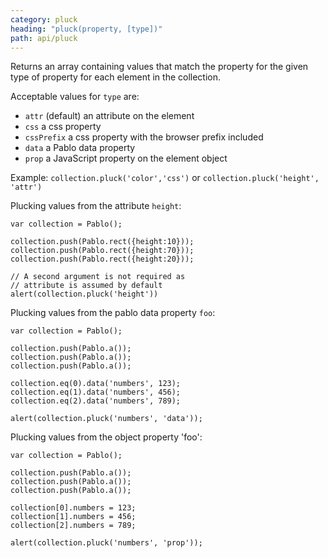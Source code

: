 ```yaml
---
category: pluck
heading: "pluck(property, [type])"
path: api/pluck
---
```


Returns an array containing values that match the property for the given type of property for each element in the collection.

Acceptable values for `type` are:

- `attr` (default) an attribute on the element
- `css` a css property
- `cssPrefix` a css property with the browser prefix included
- `data` a Pablo data property
- `prop` a JavaScript property on the element object

Example: `collection.pluck('color','css')` or `collection.pluck('height', 'attr')`

Plucking values from the attribute `height`:

    var collection = Pablo();

    collection.push(Pablo.rect({height:10}));
    collection.push(Pablo.rect({height:70}));
    collection.push(Pablo.rect({height:20}));

    // A second argument is not required as 
    // attribute is assumed by default
    alert(collection.pluck('height'))

Plucking values from the pablo data property `foo`:

    var collection = Pablo();

    collection.push(Pablo.a());
    collection.push(Pablo.a());
    collection.push(Pablo.a());

    collection.eq(0).data('numbers', 123);
    collection.eq(1).data('numbers', 456);
    collection.eq(2).data('numbers', 789);

    alert(collection.pluck('numbers', 'data'));

Plucking values from the object property 'foo':

    var collection = Pablo();

    collection.push(Pablo.a());
    collection.push(Pablo.a());
    collection.push(Pablo.a());

    collection[0].numbers = 123;
    collection[1].numbers = 456;
    collection[2].numbers = 789;

    alert(collection.pluck('numbers', 'prop'));
